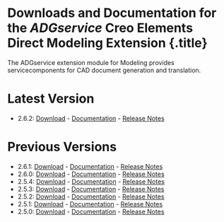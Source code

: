 # Downloads and Documentation for the _ADGservice_ Creo Elements Direct Modeling Extension {.title}

The ADGservice extension module for Modeling provides servicecomponents for CAD document generation and translation.

# Latest Version

* 2.6.2: [Download](https://github.com/cadm-inc/osdm-extensions/raw/master/downloads/ADGservice/ADGservice_x64_2.6.2.zip) -
         [Documentation](2.6/Home.md)  -
         [Release Notes](2.6/ReleaseNotes.md)

# Previous Versions

* 2.6.1: [Download](https://github.com/cadm-inc/osdm-extensions/raw/master/downloads/ADGservice/ADGservice_x64_2.6.1.zip) -
         [Documentation](2.6/Home.md)  -
         [Release Notes](2.6/ReleaseNotes.md)
* 2.6.0: [Download](https://github.com/cadm-inc/osdm-extensions/raw/master/downloads/ADGservice/ADGservice_x64_2.6.0.zip) -
         [Documentation](2.6/Home.md)  -
         [Release Notes](2.6/ReleaseNotes.md)
* 2.5.4: [Download](https://github.com/cadm-inc/osdm-extensions/raw/master/downloads/ADGservice/ADGservice_x64_2.5.4.zip) -
         [Documentation](2.5/Home.md)  -
         [Release Notes](2.5/ReleaseNotes.md)
* 2.5.3: [Download](https://github.com/cadm-inc/osdm-extensions/raw/master/downloads/ADGservice/ADGservice_x64_2.5.3.zip) -
         [Documentation](2.5/Home.md)  -
         [Release Notes](2.5/ReleaseNotes.md)
* 2.5.2: [Download](https://github.com/cadm-inc/osdm-extensions/raw/master/downloads/ADGservice/ADGservice_x64_2.5.2.zip) -
         [Documentation](2.5/Home.md)  -
         [Release Notes](2.5/ReleaseNotes.md)
* 2.5.1: [Download](https://github.com/cadm-inc/osdm-extensions/raw/master/downloads/ADGservice/ADGservice_x64_2.5.1.zip) -
         [Documentation](2.5/Home.md)  -
         [Release Notes](2.5/ReleaseNotes.md)
* 2.5.0: [Download](https://github.com/cadm-inc/osdm-extensions/raw/master/downloads/ADGservice/ADGservice_x64_2.5.0.zip) -
         [Documentation](2.5/Home.md)  -
         [Release Notes](2.5/ReleaseNotes.md)